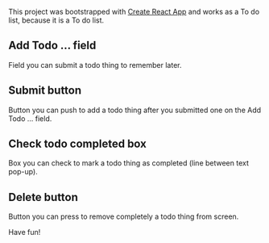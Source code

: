 This project was bootstrapped with [Create React App](https://github.com/facebook/create-react-app) and works as a To do list, because it is a To do list.

## Add Todo ... field

Field you can submit a todo thing to remember later.

## Submit button

Button you can push to add a todo thing after you submitted one on the Add Todo ... field.

## Check todo completed box

Box you can check to mark a todo thing as completed (line between text pop-up).

## Delete button

Button you can press to remove completely a todo thing from screen.















Have fun!